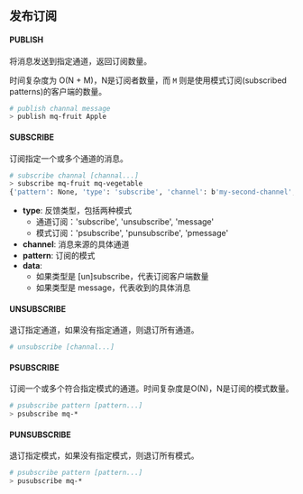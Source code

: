 ## 发布订阅

#### PUBLISH

将消息发送到指定通道，返回订阅数量。

时间复杂度为 O(N + M)，N是订阅者数量，而 `M` 则是使用模式订阅(subscribed patterns)的客户端的数量。

```sh
# publish channal message
> publish mq-fruit Apple
```

#### SUBSCRIBE

订阅指定一个或多个通道的消息。

```sh
# subscribe channal [channal...]
> subscribe mq-fruit mq-vegetable
{'pattern': None, 'type': 'subscribe', 'channel': b'my-second-channel', 'data': 1}
```

- **type**: 反馈类型，包括两种模式
  - 通道订阅：'subscribe',  'unsubscribe',   'message'
  - 模式订阅：'psubscribe',  'punsubscribe', 'pmessage'
- **channel**: 消息来源的具体通道
- **pattern**: 订阅的模式
- **data**: 
  - 如果类型是 [un]subscribe，代表订阅客户端数量
  - 如果类型是 message，代表收到的具体消息

#### UNSUBSCRIBE

退订指定通道，如果没有指定通道，则退订所有通道。

```sh
# unsubscribe [channal...]
```

#### PSUBSCRIBE

订阅一个或多个符合指定模式的通道。时间复杂度是O(N)，N是订阅的模式数量。

```sh
# psubscribe pattern [pattern...]
> psubscribe mq-*
```

#### PUNSUBSCRIBE

退订指定模式，如果没有指定模式，则退订所有模式。

```sh
# psubscribe pattern [pattern...]
> pusubscribe mq-*
```


